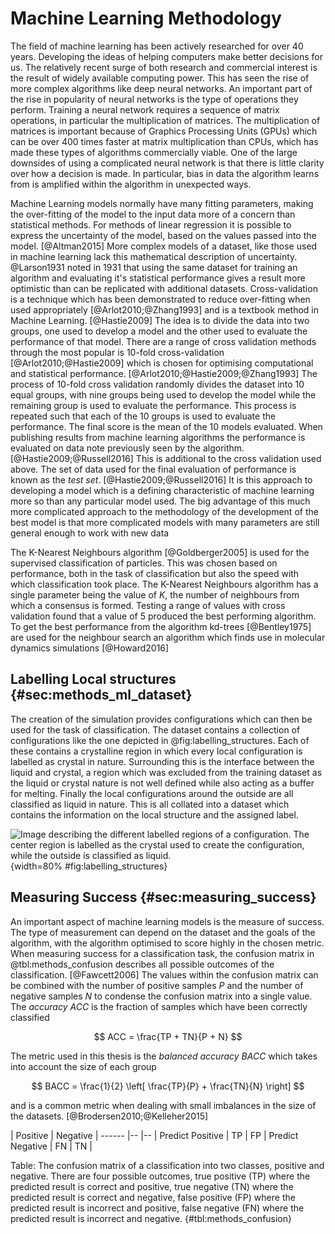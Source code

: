 # Machine Learning Methodology

The field of machine learning has been actively researched for over 40 years.
Developing the ideas of helping computers make better decisions for us.
The relatively recent surge of both research and commercial interest
is the result of widely available computing power.
This has seen the rise of more complex algorithms like deep neural networks.
An important part of the rise in popularity of neural networks
is the type of operations they perform.
Training a neural network requires a sequence of matrix operations,
in particular the multiplication of matrices.
The multiplication of matrices is important because of Graphics Processing Units (GPUs)
which can be over 400 times faster at matrix multiplication than CPUs,
which has made these types of algorithms commercially viable.
One of the large downsides of using a complicated neural network
is that there is little clarity over how a decision is made.
In particular, bias in data the algorithm learns from
is amplified within the algorithm in unexpected ways.

Machine Learning models normally have many fitting parameters,
making the over-fitting of the model to the input data
more of a concern than statistical methods.
For methods of linear regression
it is possible to express the uncertainty of the model,
based on the values passed into the model. [@Altman2015]
More complex models of a dataset,
like those used in machine learning
lack this mathematical description of uncertainty.
@Larson1931 noted in 1931 that
using the same dataset for training an algorithm and evaluating it's statistical performance
gives a result more optimistic than can be replicated with additional datasets.
Cross-validation is a technique which
has been demonstrated to reduce over-fitting when used appropriately [@Arlot2010;@Zhang1993]
and is a textbook method in Machine Learning. [@Hastie2009]
The idea is to divide the data into two groups,
one used to develop a model
and the other used to evaluate the performance of that model.
There are a range of cross validation methods
through the most popular is 10-fold cross-validation [@Arlot2010;@Hastie2009]
which is chosen for optimising computational and statistical performance. [@Arlot2010;@Hastie2009;@Zhang1993]
The process of 10-fold cross validation
randomly divides the dataset into 10 equal groups,
with nine groups being used to develop the model
while the remaining group is used to evaluate the performance.
This process is repeated such that
each of the 10 groups is used to evaluate the performance.
The final score is the mean of the 10 models evaluated.
When publishing results from machine learning algorithms
the performance is evaluated on data note previously seen by the algorithm. [@Hastie2009;@Russell2016]
This is additional to the cross validation used above.
The set of data used for the final evaluation of performance
is known as the *test set*. [@Hastie2009;@Russell2016]
It is this approach to developing a model
which is a defining characteristic of machine learning
more so than any particular model used.
The big advantage of this much more complicated approach
to the methodology of the development of the best model
is that more complicated models with many parameters
are still general enough to work with new data

The K-Nearest Neighbours algorithm [@Goldberger2005]
is used for the supervised classification of particles.
This was chosen based on performance,
both in the task of classification
but also the speed with which classification took place.
The K-Nearest Neighbours algorithm has a single parameter
being the value of $K$,
the number of neighbours from which a consensus is formed.
Testing a range of values with cross validation found that a value of 5
produced the best performing algorithm.
To get the best performance from the algorithm
kd-trees [@Bentley1975] are used for the neighbour search
an algorithm which finds use in molecular dynamics simulations [@Howard2016]

## Labelling Local structures {#sec:methods_ml_dataset}

The creation of the simulation provides configurations
which can then be used for the task of classification.
The dataset contains a collection of configurations
like the one depicted in @fig:labelling_structures.
Each of these contains a crystalline region
in which every local configuration is labelled as crystal in nature.
Surrounding this is the interface between the liquid and crystal,
a region which was excluded from the training dataset
as the liquid or crystal nature is not well defined
while also acting as a buffer for melting.
Finally the local configurations around the outside
are all classified as liquid in nature.
This is all collated into a dataset which contains
the information on the local structure and
the assigned label.

![Image describing the different labelled regions of a configuration.
The center region is labelled as the crystal used to create the configuration,
while the outside is classified as liquid.
](../Projects/MLCrystals/figures/labelled_config.svg){width=80% #fig:labelling_structures}

## Measuring Success {#sec:measuring_success}

An important aspect of machine learning models
is the measure of success.
The type of measurement can depend on the dataset
and the goals of the algorithm,
with the algorithm optimised to score highly in the chosen metric.
When measuring success for a classification task,
the confusion matrix in @tbl:methods_confusion describes
all possible outcomes of the classification. [@Fawcett2006]
The values within the confusion matrix
can be combined with the number of positive samples $P$
and the number of negative samples $N$
to condense the confusion matrix into a single value.
The *accuracy* $ACC$ is the fraction of samples
which have been correctly classified

$$ ACC = \frac{TP + TN}{P + N} $$

The metric used in this thesis is the *balanced accuracy* $BACC$
which takes into account the size of each group

$$ BACC = \frac{1}{2} \left[ \frac{TP}{P} + \frac{TN}{N} \right] $$

and is a common metric when dealing with small imbalances
in the size of the datasets. [@Brodersen2010;@Kelleher2015]

| Positive | Negative |
------           |--        |--        |
Predict Positive | TP       | FP       |
Predict Negative | FN       | TN       |

Table: The confusion matrix of a classification into two classes, positive and negative.
There are four possible outcomes,
true positive (TP) where the predicted result is correct and positive,
true negative (TN) where the predicted result is correct and negative,
false positive (FP) where the predicted result is incorrect and positive,
false negative (FN) where the predicted result is incorrect and negative. {#tbl:methods_confusion}
